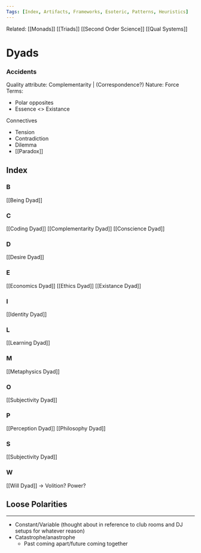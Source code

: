 ```yaml
---
Tags: [Index, Artifacts, Frameworks, Esoteric, Patterns, Heuristics]
---
```

Related: [[Monads]] [[Triads]] [[Second Order Science]] [[Qual Systems]]
# Dyads 
### Accidents
Quality attribute: Complementarity | (Correspondence?)
Nature: Force
Terms: 
- Polar opposites
- Essence <> Existance

Connectives 
- Tension
- Contradiction
- Dilemma
- [[Paradox]]

## Index
### B
[[Being Dyad]]

### C
[[Coding Dyad]]
[[Complementarity Dyad]]
[[Conscience Dyad]]

### D
[[Desire Dyad]]

### E
[[Economics Dyad]]
[[Ethics Dyad]]
[[Existance Dyad]]

### I
[[Identity Dyad]]

### L
[[Learning Dyad]]

### M
[[Metaphysics Dyad]]

### O
[[Subjectivity Dyad]]

### P
[[Perception Dyad]]
[[Philosophy Dyad]]

### S
[[Subjectivity Dyad]]

### W
[[Will Dyad]] -> Volition? Power?


## Loose Polarities
---
- Constant/Variable (thought about in reference to club rooms and DJ setups for whatever reason)
- Catastrophe/anastrophe
    - Past coming apart/future coming together
